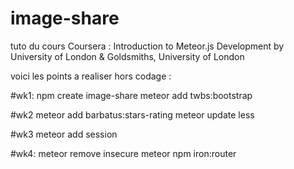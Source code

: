 # image-share
tuto du cours Coursera : Introduction to Meteor.js Development by University of London &amp; Goldsmiths, University of London

voici les points a realiser hors codage :

#wk1:
npm create image-share
meteor add twbs:bootstrap

#wk2
meteor add barbatus:stars-rating
meteor update less

#wk3
meteor add session

#wk4:
meteor remove insecure
meteor npm iron:router

